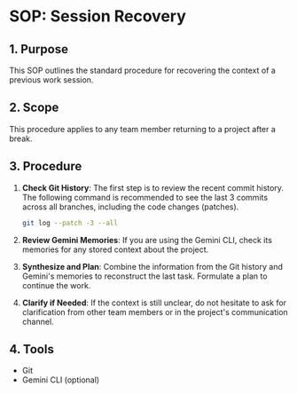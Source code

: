 # SOP: Session Recovery

## 1. Purpose
This SOP outlines the standard procedure for recovering the context of a previous work session.

## 2. Scope
This procedure applies to any team member returning to a project after a break.

## 3. Procedure

1.  **Check Git History**: The first step is to review the recent commit history. The following command is recommended to see the last 3 commits across all branches, including the code changes (patches).
    ```bash
    git log --patch -3 --all
    ```

2.  **Review Gemini Memories**: If you are using the Gemini CLI, check its memories for any stored context about the project.

3.  **Synthesize and Plan**: Combine the information from the Git history and Gemini's memories to reconstruct the last task. Formulate a plan to continue the work.

4.  **Clarify if Needed**: If the context is still unclear, do not hesitate to ask for clarification from other team members or in the project's communication channel.

## 4. Tools
*   Git
*   Gemini CLI (optional)
